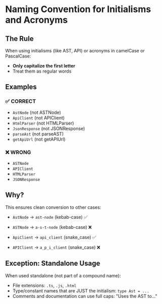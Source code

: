 # Naming Convention for Initialisms and Acronyms

## The Rule

When using initialisms (like AST, API) or acronyms in camelCase or PascalCase:

- **Only capitalize the first letter**
- Treat them as regular words

## Examples

### ✅ CORRECT

- `AstNode` (not ASTNode)
- `ApiClient` (not APIClient)
- `HtmlParser` (not HTMLParser)
- `JsonResponse` (not JSONResponse)
- `parseAst` (not parseAST)
- `getApiUrl` (not getAPIUrl)

### ❌ WRONG

- `ASTNode`
- `APIClient`
- `HTMLParser`
- `JSONResponse`

## Why?

This ensures clean conversion to other cases:

- `AstNode` → `ast-node` (kebab-case) ✅
- `ASTNode` → `a-s-t-node` (kebab-case) ❌

- `ApiClient` → `api_client` (snake_case) ✅
- `APIClient` → `a_p_i_client` (snake_case) ❌

## Exception: Standalone Usage

When used standalone (not part of a compound name):

- File extensions: `.ts`, `.js`, `.html`
- Type/constant names that are JUST the initialism: `type Ast = ...`
- Comments and documentation can use full caps: "Uses the AST to..."
